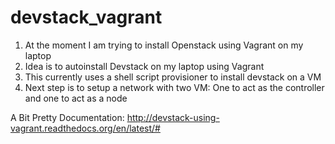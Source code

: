 devstack_vagrant
================

1. At the moment I am trying to install Openstack using Vagrant on my laptop
2. Idea is to autoinstall Devstack on my laptop using Vagrant
3. This currently uses a shell script provisioner to install devstack on a VM
4. Next step is to setup a network with two VM: One to act as the controller and one to act as a node

A Bit Pretty Documentation: http://devstack-using-vagrant.readthedocs.org/en/latest/#
